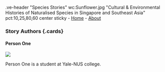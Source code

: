.ve-header "Species Stories" wc:Sunflower.jpg "Cultural & Environmental Histories of Naturalised Species in Singapore and Southeast Asia" pct:10,25,80,60 center sticky
    - [Home](/)
    - [About](/about)
       
### Story Authors {.cards}

####  Person One

![](https://upload.wikimedia.org/wikipedia/commons/1/1a/Berthe_Hoola_van_Nooten48.jpg)

Person One is a student at Yale-NUS college.
